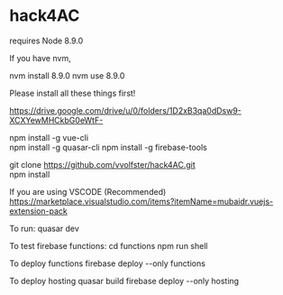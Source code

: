 # hack4AC

requires Node 8.9.0  

If you have nvm,

nvm install 8.9.0
nvm use 8.9.0

Please install all these things first!

https://drive.google.com/drive/u/0/folders/1D2xB3qa0dDsw9-XCXYewMHCkbG0eWtF-  

npm install -g vue-cli  
npm install -g quasar-cli
npm install -g firebase-tools

git clone https://github.com/vvolfster/hack4AC.git  
npm install




If you are using VSCODE (Recommended)  
https://marketplace.visualstudio.com/items?itemName=mubaidr.vuejs-extension-pack  


To run:
quasar dev

To test firebase functions:
cd functions
npm run shell

To deploy functions
firebase deploy --only functions

To deploy hosting
quasar build
firebase deploy --only hosting
